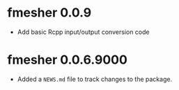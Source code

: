 # fmesher 0.0.9

* Add basic Rcpp input/output conversion code

# fmesher 0.0.6.9000

* Added a `NEWS.md` file to track changes to the package.
